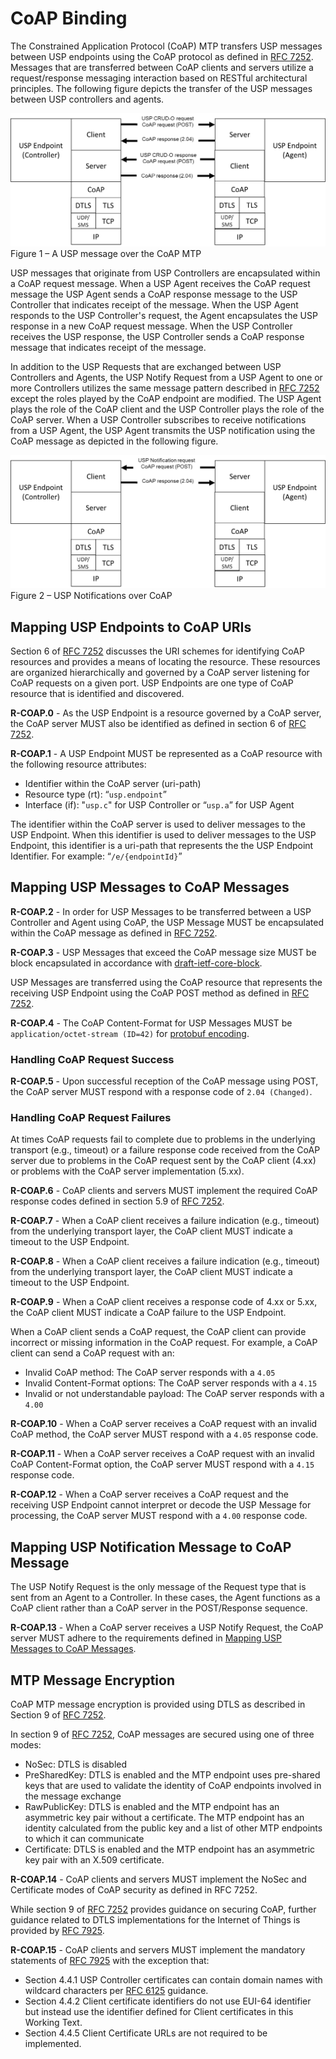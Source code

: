 <!-- Reference Links -->
[1]:	https://www.broadband-forum.org/technical/download/TR-181_Issue-2_Amendment-12.pdf "TR-181 Issue 2 Device Data Model for TR-069"
[2]: https://www.broadband-forum.org/technical/download/TR-069.pdf	"TR-069 Amendment 6	CPE WAN Management Protocol"
[3]:	https://www.broadband-forum.org/technical/download/TR-106_Amendment-8.pdf "TR-106 Amendment 8	Data Model Template for TR-069 Enabled Devices"
[4]:	https://tools.ietf.org/html/rfc7228 "RFC 7228	Terminology for Constrained-Node Networks"
[5]:	https://tools.ietf.org/html/rfc2136	"RFC 2136 Dynamic Updates in the Domain Name System"
[6]:	https://tools.ietf.org/html/rfc3007	"RFC 3007 Secure Domain Name System Dynamic Update"
[7]:	https://tools.ietf.org/html/rfc6763	"RFC 6763 DNS-Based Service Discovery"
[8]:	https://tools.ietf.org/html/rfc6762	"RFC 6752 Multicast DNS"
[9]:	https://tools.ietf.org/html/rfc7252	"RFC 7252 The Constrained Application Protocol (CoAP)"
[10]:	https://tools.ietf.org/html/rfc7390	"RFC 7390 Group Communication for the Constrained Application Protocol (CoAP)"
[11]:	https://tools.ietf.org/html/rfc4033	"RFC 4033 DNS Security Introduction and Requirements"
[12]:	https://developers.google.com/protocol-buffers/docs/proto3 "Protocol Buffers v3	Protocol Buffers Mechanism for Serializing Structured Data Version 3"
[Conventions]: https://www.ietf.org/rfc/rfc2119.txt "Key words for use in RFCs to Indicate Requirement Levels"

# CoAP Binding

The Constrained Application Protocol (CoAP) MTP transfers USP messages between USP endpoints using the CoAP protocol as defined in [RFC 7252][9]. Messages that are transferred between CoAP clients and servers utilize a request/response messaging interaction based on RESTful architectural principles. The following figure depicts the transfer of the USP messages between USP controllers and agents.

<img src="usp-message-over-coap.png" />
Figure 1 – A USP message over the CoAP MTP

USP messages that originate from USP Controllers are encapsulated within a CoAP request message. When a USP Agent receives the CoAP request message the USP Agent sends a CoAP response message to the USP Controller that indicates receipt of the message. When the USP Agent responds to the USP Controller's request, the Agent encapsulates the USP response in a new CoAP request message. When the USP Controller receives the USP response, the USP Controller sends a CoAP response message that indicates receipt of the message.

In addition to the USP Requests that are exchanged between USP Controllers and Agents, the USP Notify Request from a USP Agent to one or more Controllers utilizes the same message pattern described in [RFC 7252][9] except the roles played by the CoAP endpoint are modified. The USP Agent plays the role of the CoAP client and the USP Controller plays the role of the CoAP server. When a USP Controller subscribes to receive notifications from a USP Agent, the USP Agent transmits the USP notification using the CoAP message as depicted in the following figure.

<img src="usp-notify-over-coap.png" />
Figure 2 – USP Notifications over CoAP

## Mapping USP Endpoints to CoAP URIs
<a id="mapping_usp_endpoints_to_coap_uri" />

Section 6 of [RFC 7252][9] discusses the URI schemes for identifying CoAP resources and provides a means of locating the resource.  These resources are organized hierarchically and governed by a CoAP server listening for CoAP requests on a given port. USP Endpoints are one type of CoAP resource that is identified and discovered.

**R-COAP.0** - As the USP Endpoint is a resource governed by a CoAP server, the CoAP server MUST also be identified as defined in section 6 of [RFC 7252][9].

**R-COAP.1** - A USP Endpoint MUST be represented as a CoAP resource with the following resource attributes:
*	Identifier within the CoAP server (uri-path)
*	Resource type (rt): “`usp.endpoint`”
*	Interface (if): "`usp.c`" for USP Controller or “`usp.a`” for USP Agent

The identifier within the CoAP server is used to deliver messages to the USP Endpoint. When this identifier is used to deliver messages to the USP Endpoint, this identifier is a uri-path that represents the the USP Endpoint Identifier. For example: “`/e/{endpointId}`”

## Mapping USP Messages to CoAP Messages
<a id="mapping_usp_messages_to_coap_messages" />

**R-COAP.2** - In order for USP Messages to be transferred between a USP Controller and Agent using CoAP, the USP Message MUST be encapsulated within the CoAP message as defined in [RFC 7252][9].

**R-COAP.3** - USP Messages that exceed the CoAP message size MUST be block encapsulated in accordance with [draft-ietf-core-block](https://www.rfc-editor.org/rfc/rfc7959.txt).

USP Messages are transferred using the CoAP resource that represents the receiving USP Endpoint using the CoAP POST method as defined in [RFC 7252][9].

**R-COAP.4** - The CoAP Content-Format for USP Messages MUST be `application/octet-stream (ID=42)` for [protobuf encoding](/mtp).

### Handling CoAP Request Success
<a id="handling_coap_request_success" />

**R-COAP.5** - Upon successful reception of the CoAP message using POST, the CoAP server MUST respond with a response code of `2.04 (Changed)`.

### Handling CoAP Request Failures
<a id="handling_coap_request_failures" />

At times CoAP requests fail to complete due to problems in the underlying transport (e.g., timeout) or a failure response code received from the CoAP server due to problems in the CoAP request sent by the CoAP client (4.xx) or problems with the CoAP server implementation (5.xx).

**R-COAP.6** - CoAP clients and servers MUST implement the required CoAP response codes defined in section 5.9 of [RFC 7252][9].

**R-COAP.7** - When a CoAP client receives a failure indication (e.g., timeout) from the underlying transport layer, the CoAP client MUST indicate a timeout to the USP Endpoint.

**R-COAP.8** - When a CoAP client receives a failure indication (e.g., timeout) from the underlying transport layer, the CoAP client MUST indicate a timeout to the USP Endpoint.

**R-COAP.9** - When a CoAP client receives a response code of 4.xx or 5.xx, the CoAP client MUST indicate a CoAP failure to the USP Endpoint.

When a CoAP client sends a CoAP request, the CoAP client can provide incorrect or missing information in the CoAP request. For example, a CoAP client can send a CoAP request with an:

*	Invalid CoAP method: The CoAP server responds with a `4.05`
*	Invalid Content-Format options: The CoAP server responds with a `4.15`
*	Invalid or not understandable payload: The CoAP server responds with a `4.00`

**R-COAP.10** - When a CoAP server receives a CoAP request with an invalid CoAP method, the CoAP server MUST respond with a `4.05` response code.

**R-COAP.11** - When a CoAP server receives a CoAP request with an invalid CoAP Content-Format option, the CoAP server MUST respond with a `4.15` response code.

**R-COAP.12** - When a CoAP server receives a CoAP request and the receiving USP Endpoint cannot interpret or decode the USP Message for processing, the CoAP server MUST respond with a `4.00` response code.

## Mapping USP Notification Message to CoAP Message
<a id="mapping_usp_notification_message_to_coap_message" />

The USP Notify Request is the only message of the Request type that is sent from an Agent to a Controller. In these cases, the Agent functions as a CoAP client rather than a CoAP server in the POST/Response sequence.

**R-COAP.13** - When a CoAP server receives a USP Notify Request, the CoAP server MUST adhere to the requirements defined in [Mapping USP Messages to CoAP Messages](#mapping_usp_messages_to_coap_messages).

## MTP Message Encryption

CoAP MTP message encryption is provided using DTLS as described in Section 9 of [RFC 7252][9].

In section 9 of [RFC 7252][9], CoAP messages are secured using one of three modes:

* NoSec: DTLS is disabled
* PreSharedKey: DTLS is enabled and the MTP endpoint uses pre-shared keys that are used to validate the identity of CoAP endpoints involved in the message exchange
* RawPublicKey: DTLS is enabled and the MTP endpoint has an asymmetric key pair without a certificate. The MTP endpoint has an identity calculated from the public key and a list of other MTP endpoints to which it can communicate
* Certificate: DTLS is enabled and the MTP endpoint has an asymmetric key pair with an X.509 certificate.

**R-COAP.14** - CoAP clients and servers MUST implement the NoSec and Certificate modes of CoAP security as defined in RFC 7252.

While section 9 of [RFC 7252][9] provides guidance on securing CoAP, further guidance related to DTLS implementations for the Internet of Things is provided by [RFC 7925](https://tools.ietf.org/html/rfc7925).

**R-COAP.15** - CoAP clients and servers MUST implement the mandatory statements of [RFC 7925](https://tools.ietf.org/html/rfc7925) with the exception that:

* Section 4.4.1 USP Controller certificates can contain domain names with wildcard characters per [RFC 6125](https://tools.ietf.org/html/rfc6125) guidance.
* Section 4.4.2 Client certificate identifiers do not use EUI-64 identifier but instead use the identifier defined for Client certificates in this Working Text.
* Section 4.4.5 Client Certificate URLs are not required to be implemented.
